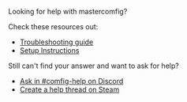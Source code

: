 Looking for help with mastercomfig?

Check these resources out:

* [Troubleshooting guide](https://docs.mastercomfig.com/en/latest/next_steps/troubleshoot/)
* [Setup Instructions](https://docs.mastercomfig.com/en/latest/setup/clean_up/)

Still can't find your answer and want to ask for help?

* [Ask in #comfig-help on Discord](https://discord.gg/CuPb2zV)
* [Create a help thread on Steam](https://steamcommunity.com/groups/comfig/discussions/0/)
